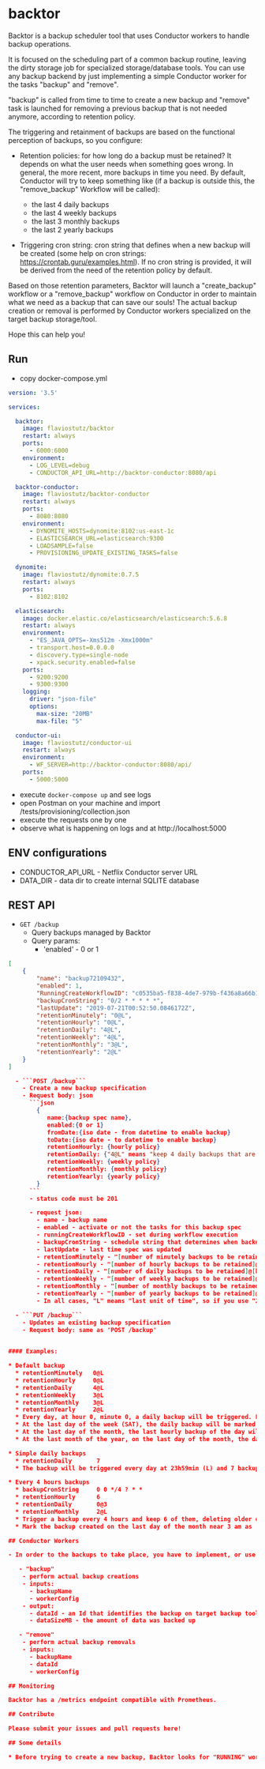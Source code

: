 # backtor

Backtor is a backup scheduler tool that uses Conductor workers to handle backup operations.

It is focused on the scheduling part of a common backup routine, leaving the dirty storage job for specialized storage/database tools. You can use any backup backend by just implementing a simple Conductor worker for the tasks "backup" and "remove".

"backup" is called from time to time to create a new backup and "remove" task is launched for removing a previous backup that is not needed anymore, according to retention policy.

The triggering and retainment of backups are based on the functional perception of backups, so you configure:

   - Retention policies: for how long do a backup must be retained? It depends on what the user needs when something goes wrong. In general, the more recent, more backups in time you need. By default, Conductor will try to keep something like (if a backup is outside this, the "remove_backup" Workflow will be called):

       - the last 4 daily backups
       - the last 4 weekly backups
       - the last 3 monthly backups
       - the last 2 yearly backups

   - Triggering cron string: cron string that defines when a new backup will be created (some help on cron strings: https://crontab.guru/examples.html). If no cron string is provided, it will be derived from the need of the retention policy by default.

Based on those retention parameters, Backtor will launch a "create_backup" workflow or a "remove_backup" workflow on Conductor in order to maintain what we need as a backup that can save our souls! The actual backup creation or removal is performed by Conductor workers specialized on the target backup storage/tool.

Hope this can help you!

## Run

- copy docker-compose.yml

```yml
version: '3.5'

services:

  backtor:
    image: flaviostutz/backtor
    restart: always
    ports:
      - 6000:6000
    environment:
      - LOG_LEVEL=debug
      - CONDUCTOR_API_URL=http://backtor-conductor:8080/api

  backtor-conductor:
    image: flaviostutz/backtor-conductor
    restart: always
    ports:
      - 8080:8080
    environment:
      - DYNOMITE_HOSTS=dynomite:8102:us-east-1c
      - ELASTICSEARCH_URL=elasticsearch:9300
      - LOADSAMPLE=false
      - PROVISIONING_UPDATE_EXISTING_TASKS=false

  dynomite:
    image: flaviostutz/dynomite:0.7.5
    restart: always
    ports:
      - 8102:8102

  elasticsearch:
    image: docker.elastic.co/elasticsearch/elasticsearch:5.6.8
    restart: always
    environment:
      - "ES_JAVA_OPTS=-Xms512m -Xmx1000m"
      - transport.host=0.0.0.0
      - discovery.type=single-node
      - xpack.security.enabled=false
    ports:
      - 9200:9200
      - 9300:9300
    logging:
      driver: "json-file"
      options:
        max-size: "20MB"
        max-file: "5"

  conductor-ui:
    image: flaviostutz/conductor-ui
    restart: always
    environment:
      - WF_SERVER=http://backtor-conductor:8080/api/
    ports:
      - 5000:5000
```

- execute ```docker-compose up``` and see logs
- open Postman on your machine and import /tests/provisioning/collection.json
- execute the requests one by one
- observe what is happening on logs and at http://localhost:5000

## ENV configurations

- CONDUCTOR_API_URL - Netflix Conductor server URL
- DATA_DIR - data dir to create internal SQLITE database

## REST API

  - ```GET /backup```
    - Query backups managed by Backtor
    - Query params:
       - 'enabled' - 0 or 1

```json
[
    {
        "name": "backup72109432",
        "enabled": 1,
        "RunningCreateWorkflowID": "c0535ba5-f838-4de7-979b-f436a8a66b17",
        "backupCronString": "0/2 * * * * *",
        "lastUpdate": "2019-07-21T00:52:50.0846172Z",
        "retentionMinutely": "0@L",
        "retentionHourly": "0@L",
        "retentionDaily": "4@L",
        "retentionWeekly": "4@L",
        "retentionMonthly": "3@L",
        "retentionYearly": "2@L"
    }
]

  - ```POST /backup```
    - Create a new backup specification
    - Request body: json     
      ```json
        {
           name:{backup spec name},
           enabled:{0 or 1}
           fromDate:{iso date - from datetime to enable backup}
           toDate:{iso date - to datetime to enable backup}
           retentionHourly: {hourly policy}
           retentionDaily: {"4@L" means "keep 4 daily backups that are taken on the last hour (L) of the day"}
           retentionWeekly: {weekly policy}
           retentionMonthly: {monthly policy}
           retentionYearly: {yearly policy}
        }
      ```
      - status code must be 201

      - request json:
        - name - backup name
        - enabled - activate or not the tasks for this backup spec
        - runningCreateWorkflowID - set during workflow execution
        - backupCronString - schedule string that determines when backup (followed by retention jobs) will take place
        - lastUpdate - last time spec was updated
        - retentionMinutely - "[number of minutely backups to be retained]@[second to trigger backup]"
        - retentionHourly - "[number of hourly backups to be retained]@[minute to trigger backup]"
        - retentionDaily - "[number of daily backups to be retained]@[hour to trigger backup]"
        - retentionWeekly - "[number of weekly backups to be retained]@[weekday to trigger backup]"
        - retentionMonthly - "[number of monthly backups to be retained]@[day to trigger backup]"
        - retentionYearly - "[number of yearly backups to be retained]@[month to trigger backup]"
        - In all cases, "L" means "last unit of time", so if you use "2@L" for monthly retention it means "keep 2 monthly backups that are taken at the last day of the month"

  - ```PUT /backup```
    - Updates an existing backup specification
    - Request body: same as 'POST /backup'

  
#### Examples:

* Default backup
  * retentionMinutely   0@L
  * retentionHourly     0@L
  * retentionDaily      4@L
  * retentionWeekly     3@L
  * retentionMonthly    3@L
  * retentionYearly     2@L
  * Every day, at hour 0, minute 0, a daily backup will be triggered. Four of these backups will be kept.
  * At the last day of the week (SAT), the daily backup will be marked as a weekly backup. Three of these weekly backups will be kept.
  * At the last day of the month, the last hourly backup of the day will be marked as a monthly backup. Three of these monthly backups will be kept.
  * At the last month of the year, on the last day of the month, the daily backup will be marked as a yearly backup. Two of these labeled backups will be kept too.

* Simple daily backups
  * retentionDaily       7
  * The backup will be triggered every day at 23h59min (L) and 7 backups will be kept. On the 8th day, the first backup will be deleted

* Every 4 hours backups
  * backupCronString     0 0 */4 ? * *
  * retentionHourly      6
  * retentionDaily       0@3
  * retentionMonthly     2@L
  * Trigger a backup every 4 hours and keep 6 of them, deleting older ones.
  * Mark the backup created on the last day of the month near 3 am as 'monthly' and keep 2 of them.

## Conductor Workers

- In order to the backups to take place, you have to implement, or use a ready made Worker Conductor for the following tasks:

   - "backup"
    - perform actual backup creations
    - inputs:
      - backupName
      - workerConfig
    - output:
      - dataId - an Id that identifies the backup on target backup tool and will be used later to invoke backup removals when it is not neede anymore
      - dataSizeMB - the amount of data was backed up

   - "remove"
    - perform actual backup removals
    - inputs:
      - backupName
      - dataId
      - workerConfig

## Monitoring

Backtor has a /metrics endpoint compatible with Prometheus.

## Contribute

Please submit your issues and pull requests here!

## Some details

* Before trying to create a new backup, Backtor looks for "RUNNING" workflows on Conductor so that if there is another workflow running, it won't start a new one to avoid overwhelming long lasting backups (will skip it). For example, if there is a hourly backup active and the backup is taking 1h30 to complete, backups will be taken only from 2h to 2h hours.


